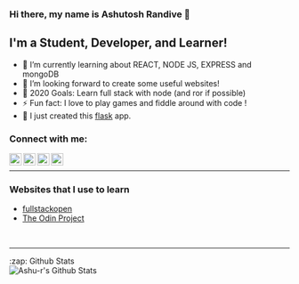 <!--
**Ashu-r/Ashu-r** is a ✨ _special_ ✨ repository because its `README.md` (this file) appears on your GitHub profile.-->

### Hi there, my name is  Ashutosh Randive  👋

## I'm a Student, Developer, and Learner!
<!--
- 🔭 I’m currently working on a [VS Code Course][website]! -->
- 🌱 I’m currently learning about REACT, NODE JS, EXPRESS and mongoDB
- 👯 I’m looking forward to create some useful websites!
- 🥅 2020 Goals: Learn full stack with node (and ror if possible)
- ⚡ Fun fact: I love to play games and fiddle around with code !
- 📱 I just created this [flask] app.



### Connect with me:


[<img align="left" alt="codeSTACKr | YouTube" width="22px" src="https://cdn.jsdelivr.net/npm/simple-icons@v3/icons/youtube.svg" />][youtube]
[<img align="left" alt="codeSTACKr | Twitter" width="22px" src="https://cdn.jsdelivr.net/npm/simple-icons@v3/icons/twitter.svg" />][twitter]
[<img align="left" alt="codeSTACKr | LinkedIn" width="22px" src="https://cdn.jsdelivr.net/npm/simple-icons@v3/icons/linkedin.svg" />][linkedin]
[<img align="left" alt="codeSTACKr | Instagram" width="22px" src="https://cdn.jsdelivr.net/npm/simple-icons@v3/icons/instagram.svg" />][instagram]
<br />

---

### Websites that I use to learn
- [fullstackopen](https://fullstackopen.com/en/)
- [The Odin Project](https://theodinproject.com/)

<br />

---

  <summary>:zap: Github Stats</summary>

  <img align="left" alt="Ashu-r's Github Stats" src="https://github-readme-stats.codestackr.vercel.app/api?username=Ashu-r&show_icons=true&hide_border=true" />


[twitter]: https://twitter.com/_ashyou
[youtube]: https://www.youtube.com/channel/UCnGdfBZeCz2TN6Ghc-X-c1w?view_as=subscriber
[instagram]: https://instagram.com/_ashyou
[linkedin]: https://www.linkedin.com/in/ashutosh-randive-18923578/
[flask]: https://phone-genie.herokuapp.com
